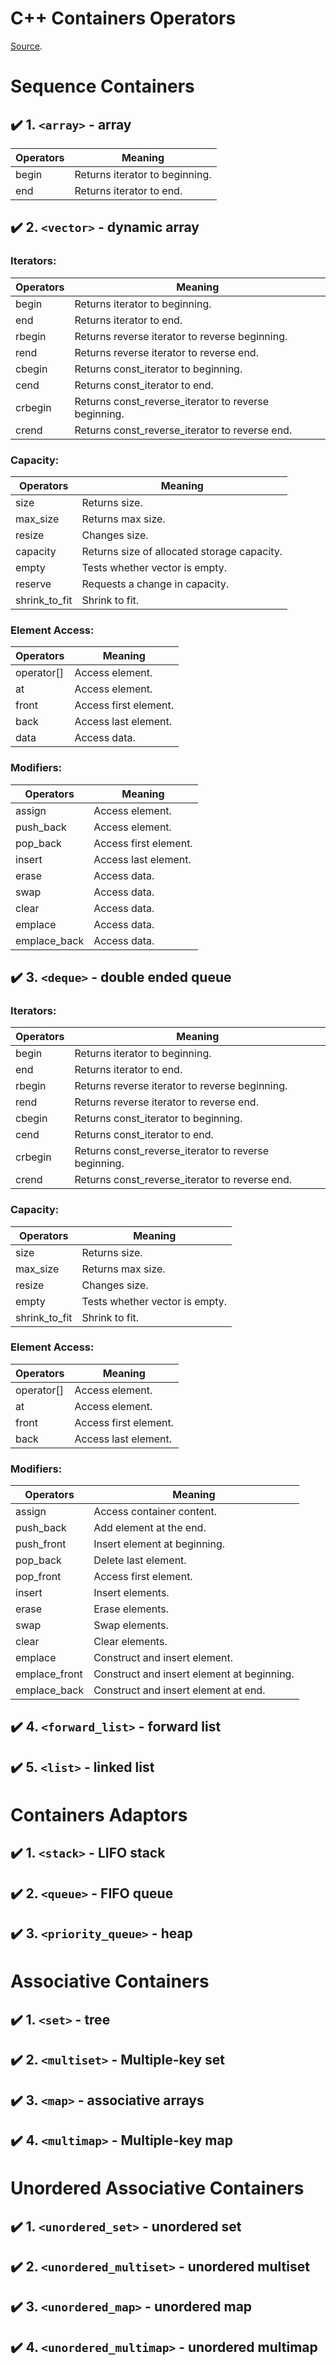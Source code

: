 # C++ Containers Operators

[Source](https://www.cplusplus.com/reference/stl/).

# Sequence Containers

## :heavy_check_mark: 1. `<array>` - array

| Operators | Meaning                        |
| --------- | ------------------------------ |
| begin     | Returns iterator to beginning. |
| end       | Returns iterator to end.       |

## :heavy_check_mark: 2. `<vector>` - dynamic array

### Iterators:

| Operators | Meaning                                              |
| --------- | ---------------------------------------------------- |
| begin     | Returns iterator to beginning.                       |
| end       | Returns iterator to end.                             |
| rbegin    | Returns reverse iterator to reverse beginning.       |
| rend      | Returns reverse iterator to reverse end.             |
| cbegin    | Returns const_iterator to beginning.                 |
| cend      | Returns const_iterator to end.                       |
| crbegin   | Returns const_reverse_iterator to reverse beginning. |
| crend     | Returns const_reverse_iterator to reverse end.       |

### Capacity:

| Operators     | Meaning                                     |
| ------------- | ------------------------------------------- |
| size          | Returns size.                               |
| max_size      | Returns max size.                           |
| resize        | Changes size.                               |
| capacity      | Returns size of allocated storage capacity. |
| empty         | Tests whether vector is empty.              |
| reserve       | Requests a change in capacity.              |
| shrink_to_fit | Shrink to fit.                              |

### Element Access:

| Operators  | Meaning               |
| ---------- | --------------------- |
| operator[] | Access element.       |
| at         | Access element.       |
| front      | Access first element. |
| back       | Access last element.  |
| data       | Access data.          |

### Modifiers:

| Operators    | Meaning               |
| ------------ | --------------------- |
| assign       | Access element.       |
| push_back    | Access element.       |
| pop_back     | Access first element. |
| insert       | Access last element.  |
| erase        | Access data.          |
| swap         | Access data.          |
| clear        | Access data.          |
| emplace      | Access data.          |
| emplace_back | Access data.          |

## :heavy_check_mark: 3. `<deque>` - double ended queue

### Iterators:

| Operators | Meaning                                              |
| --------- | ---------------------------------------------------- |
| begin     | Returns iterator to beginning.                       |
| end       | Returns iterator to end.                             |
| rbegin    | Returns reverse iterator to reverse beginning.       |
| rend      | Returns reverse iterator to reverse end.             |
| cbegin    | Returns const_iterator to beginning.                 |
| cend      | Returns const_iterator to end.                       |
| crbegin   | Returns const_reverse_iterator to reverse beginning. |
| crend     | Returns const_reverse_iterator to reverse end.       |

### Capacity:

| Operators     | Meaning                        |
| ------------- | ------------------------------ |
| size          | Returns size.                  |
| max_size      | Returns max size.              |
| resize        | Changes size.                  |
| empty         | Tests whether vector is empty. |
| shrink_to_fit | Shrink to fit.                 |

### Element Access:

| Operators  | Meaning               |
| ---------- | --------------------- |
| operator[] | Access element.       |
| at         | Access element.       |
| front      | Access first element. |
| back       | Access last element.  |

### Modifiers:

| Operators     | Meaning                                    |
| ------------- | ------------------------------------------ |
| assign        | Access container content.                  |
| push_back     | Add element at the end.                    |
| push_front    | Insert element at beginning.               |
| pop_back      | Delete last element.                       |
| pop_front     | Access first element.                      |
| insert        | Insert elements.                           |
| erase         | Erase elements.                            |
| swap          | Swap elements.                             |
| clear         | Clear elements.                            |
| emplace       | Construct and insert element.              |
| emplace_front | Construct and insert element at beginning. |
| emplace_back  | Construct and insert element at end.       |

## :heavy_check_mark: 4. `<forward_list>` - forward list

## :heavy_check_mark: 5. `<list>` - linked list

# Containers Adaptors

## :heavy_check_mark: 1. `<stack>` - LIFO stack

## :heavy_check_mark: 2. `<queue>` - FIFO queue

## :heavy_check_mark: 3. `<priority_queue>` - heap

# Associative Containers

## :heavy_check_mark: 1. `<set>` - tree

## :heavy_check_mark: 2. `<multiset>` - Multiple-key set

## :heavy_check_mark: 3. `<map>` - associative arrays

## :heavy_check_mark: 4. `<multimap>` - Multiple-key map

# Unordered Associative Containers

## :heavy_check_mark: 1. `<unordered_set>` - unordered set

## :heavy_check_mark: 2. `<unordered_multiset>` - unordered multiset

## :heavy_check_mark: 3. `<unordered_map>` - unordered map

## :heavy_check_mark: 4. `<unordered_multimap>` - unordered multimap
